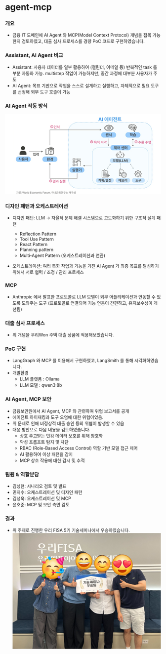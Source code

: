 # agent-mcp

### 개요
* 금융 IT 도메인에 AI Agent 와 MCP(Model Context Protocol) 개념을 접목 가능한지 검토하였고, 대출 심사 프로세스를 경량 PoC 코드로 구현하였습니다.


### Assistant, AI Agent 비교
* Assistant: 사용자 데이터를 일부 활용하여 (캘린더, 이메일 등) 반복적인 task 를 부분 자동화 가능. multistep 작업이 가능하지만, 중간 과정에 대부분 사용자가 주도
* AI Agent: 목표 기반으로 작업을 스스로 설계하고 실행하고, 자체적으로 필요 도구를 선정해 외부 도구 호출이 가능


### AI Agent 작동 방식
![alt text](image.png)


### 디자인 패턴과 오케스트레이션
* 디자인 패턴: LLM -> 자율적 문제 해결 시스템으로 고도화하기 위한 구조적 설계 패턴
  * Reflection Pattern
  * Tool Use Pattern
  * React Pattern
  * Planning pattern
  * Multi-Agent Pattern (오케스트레이션과 연관)

* 오케스트레이션: 여러 특화 작업과 기능을 가진 AI Agent 가 최종 목표를 달성하기 위해서 서로 협력 / 조정 / 관리 프로세스


### MCP
* Anthropic 에서 발표한 프로토콜로 LLM 모델이 외부 어플리케이션과 연동할 수 있도록 도와주는 도구 (프로토콜로 연결되어 기능 연동이 간편하고, 유지보수성이 개선됨)


### 대출 심사 프로세스
* 위 개념을 우리Won 주택 대출 상품에 적용해보았습니다.


### PoC 구현
* LangGraph 와 MCP 를 이용해서 구현하였고, LangSmith 를 통해 시각화하였습니다.
* 개발환경
  * LLM 플랫폼 : Ollama
  * LLM 모델 :  qwen3:8b


### AI Agent, MCP 보안
* 금융보안원에서 AI Agent, MCP 와 관련하여 위협 보고서를 공개
* 에이전트 하이재킹과 도구 오염에 대한 위협이었음.
* 위 문제로 인해 비정상적 대출 승인 등의 위협이 발생할 수 있음
* 대응 방안으로 다음 내용을 검토하였습니다.
  * 상호 주고받는 민감 데이터 보호를 위해 암호화
  * 악성 프롬프트 탐지 및 차단
  * RBAC (Role-Based Access Control) 역할 기반 모델 접근 제어
  * AI 활용하여 이상 패턴을 감지
  * MCP 상호 작용에 대한 감시 및 추적

### 팀원 & 역할분담
* 김성현: 시나리오 검토 및 발표
* 민지수: 오케스트레이션 및 디자인 패턴
* 김성욱: 오케스트레이션 및 MCP
* 윤호준: MCP 및 보안 측면 검토


### 결과
* 위 주제로 진행한 우리 FISA 5기 기술세미나에서 우승하였습니다.
![alt text](image-1.png)